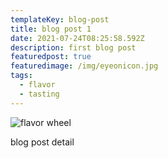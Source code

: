 ```yaml
---
templateKey: blog-post
title: blog post 1
date: 2021-07-24T08:25:58.592Z
description: first blog post
featuredpost: true
featuredimage: /img/eyeonicon.jpg
tags:
  - flavor
  - tasting
---
```

![flavor wheel](/img/eyeonicon.jpg)

blog post detail